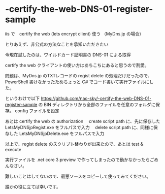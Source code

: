 # -certify-the-web-DNS-01-register-sample

iis で　certify the web (lets encrypt client) 使う （MyDns.jp の場合）


とりあえず、非公式の方法なことを承知いただきたい

今現在試したのは、ワイルドカード証明書の DNS-01 による取得

certify the web クライアントの使い方はあちこちにあると思うので割愛。

問題は、MyDns.jp のTXTレコードの regist delete の処理だけだったので、
PowerShell 書けなかったためちょっと C# でコード書いて実行ファイルにした。

というわけで以下
https://github.com/nao-sky/-certify-the-web-DNS-01-register-sample
の BIN ディレクトリから全部のファイルを任意のフォルダに保存。
config ファイルを設定

あとは certify the web の
authorization
　create script path に、先に保存した LetsMyDNSjpRegist.exe をフルパスで入力
　delete script path に、同様に保存した LetsMyDNSjpDelete.exe をフルパスで入力

以上で、regist delete のスクリプト替わりが出来たので、あとは test & execute

実行ファイルを .net core 3 preview で作ってしまったので動かなかったらごめんなさい。

難しいことはしてないので、最悪ソースをコピーして使ってみてください。

誰かの役に立てば幸いです。
